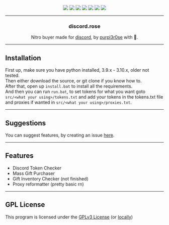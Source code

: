 <p align="center">
  <img src="https://img.shields.io/github/contributors/purpl3r0se/discord.rose?style=flat-square"/>
  <img src="https://img.shields.io/github/forks/purpl3r0se/discord.rose?style=flat-square"/>
  <img src="https://img.shields.io/github/stars/purpl3r0se/discord.rose?style=flat-square"/>
  <img src="https://img.shields.io/github/issues/purpl3r0se/discord.rose?style=flat-square"/>
  <img src="https://img.shields.io/github/license/purpl3r0se/discord.rose?style=flat-square"/>
  <img src="https://img.shields.io/github/repo-size/purpl3r0se/discord.rose?style=flat-square"/>
  <img src="https://img.shields.io/tokei/lines/github/purpl3r0se/discord.rose?style=flat-square"/>
</p>

---

<div align="center">
    <h3 align="center">discord.rose</h3>
    <p align="center">Nitro buyer made for <a href="https://discord.com">discord</a>, by <a href="https://github.com/purpl3r0se">purpl3r0se</a> with 💜.</p>
</div>

---

## Installation
First up, make sure you have python installed, 3.9.x - 3.10.x, older not tested.  
Then either download the source, or git clone if you know how to.  
After that, open up `install.bat` to install all the requirements.  
And then you can run `run.bat`, to set tokens for what you want goto `src/<what your using>/tokens.txt` and add your tokens in the tokens.txt file and proxies if wanted in `src/<what your using>/proxies.txt`.

---

## Suggestions
You can suggest features, by creating an issue [here](https://github.com/purpl3r0se/discord.rose/issues/new).

---

## Features
- Discord Token Checker
- Mass Gift Purchaser
- Gift Inventory Checker (not finished)
- Proxy reformatter (pretty basic rn)

---

## GPL License
This program is licensed under the [GPLv3 License](https://www.gnu.org/licenses/gpl-3.0.en.html) (or [locally](LICENSE))